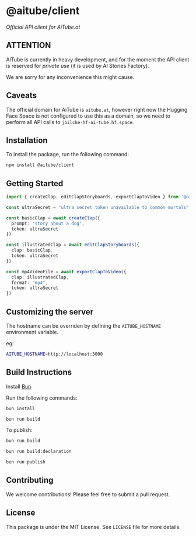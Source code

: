 # @aitube/client

*Official API client for AiTube.at*

## ATTENTION

AiTube is currently in heavy development, and for the moment
the API client is reserved for *private use* (it is used by AI Stories Factory).

We are sorry for any inconvenience this might cause.

## Caveats

The official domain for AiTube is `aitube.at`, however right now
the Hugging Face Space is not configured to use this as a domain,
so we need to perform all API calls to `jbilcke-hf-ai-tube.hf.space`.

## Installation

To install the package, run the following command:

```bash
npm install @aitube/client
```

## Getting Started

```typescript
import { createClap, editClapStoryboards, exportClapToVideo } from '@aitube/client';

const ultraSecret = "ultra secret token unavailable to common mortals"

const basicClap = await createClap({
  prompt: "story about a dog",
  token: ultraSecret
})

const illustratedClap = await editClapStoryboards({
  clap: basicClap,
  token: ultraSecret
})

const mp4VideoFile = await exportClapToVideo({
  clap: illustratedClap,
  format: "mp4",
  token: ultraSecret
})
```

## Customizing the server

The hostname can be overriden by defining the `AITUBE_HOSTNAME` environment variable.

eg:

```bash
AITUBE_HOSTNAME=http://localhost:3000
```

## Build Instructions

Install [Bun](https://bun.sh/)

Run the following commands:

```bash
bun install

bun run build
```

To publish:

```bash
bun run build

bun run build:declaration

bun run publish
```

## Contributing

We welcome contributions! Please feel free to submit a pull request.

## License

This package is under the MIT License. See `LICENSE` file for more details.
